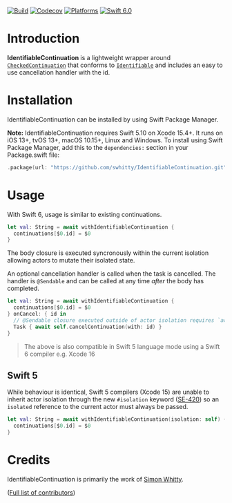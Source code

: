 [![Build](https://github.com/swhitty/IdentifiableContinuation/actions/workflows/build.yml/badge.svg)](https://github.com/swhitty/IdentifiableContinuation/actions/workflows/build.yml)
[![Codecov](https://codecov.io/gh/swhitty/IdentifiableContinuation/graphs/badge.svg)](https://codecov.io/gh/swhitty/IdentifiableContinuation)
[![Platforms](https://img.shields.io/endpoint?url=https%3A%2F%2Fswiftpackageindex.com%2Fapi%2Fpackages%2Fswhitty%2FIdentifiableContinuation%2Fbadge%3Ftype%3Dplatforms)](https://swiftpackageindex.com/swhitty/IdentifiableContinuation)
[![Swift 6.0](https://img.shields.io/endpoint?url=https%3A%2F%2Fswiftpackageindex.com%2Fapi%2Fpackages%2Fswhitty%2FIdentifiableContinuation%2Fbadge%3Ftype%3Dswift-versions)](https://swiftpackageindex.com/swhitty/IdentifiableContinuation)

# Introduction

**IdentifiableContinuation** is a lightweight wrapper around [`CheckedContinuation`](https://developer.apple.com/documentation/swift/checkedcontinuation) that conforms to [`Identifiable`](https://developer.apple.com/documentation/swift/identifiable) and includes an easy to use cancellation handler with the id.

# Installation

IdentifiableContinuation can be installed by using Swift Package Manager.

 **Note:** IdentifiableContinuation requires Swift 5.10 on Xcode 15.4+. It runs on iOS 13+, tvOS 13+, macOS 10.15+, Linux and Windows.
To install using Swift Package Manager, add this to the `dependencies:` section in your Package.swift file:

```swift
.package(url: "https://github.com/swhitty/IdentifiableContinuation.git", .upToNextMajor(from: "0.4.0"))
```

# Usage

With Swift 6, usage is similar to existing continuations.

```swift
let val: String = await withIdentifiableContinuation { 
  continuations[$0.id] = $0
}
```

The body closure is executed syncronously within the current isolation allowing actors to mutate their isolated state.

An optional cancellation handler is called when the task is cancelled.  The handler is `@Sendable` and can be called at any time _after_ the body has completed.

```swift
let val: String = await withIdentifiableContinuation { 
  continuations[$0.id] = $0
} onCancel: { id in
  // @Sendable closure executed outside of actor isolation requires `await` to mutate actor state
  Task { await self.cancelContinuation(with: id) }
}
```

> The above is also compatible in Swift 5 language mode using a Swift 6 compiler e.g. Xcode 16

## Swift 5

 While behaviour is identical, Swift 5 compilers (Xcode 15) are unable to inherit actor isolation through the new `#isolation` keyword ([SE-420](https://github.com/swiftlang/swift-evolution/blob/main/proposals/0420-inheritance-of-actor-isolation.md)) so an `isolated` reference to the current actor must always be passed.

```swift
let val: String = await withIdentifiableContinuation(isolation: self) { 
  continuations[$0.id] = $0
}
```

# Credits

IdentifiableContinuation is primarily the work of [Simon Whitty](https://github.com/swhitty).

([Full list of contributors](https://github.com/swhitty/IdentifiableContinuation/graphs/contributors))
